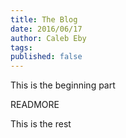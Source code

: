 ```yaml
---
title: The Blog
date: 2016/06/17
author: Caleb Eby
tags: 
published: false
---
```


This is the beginning part

READMORE

This is the rest

